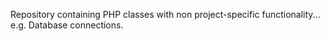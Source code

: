 Repository containing PHP classes with non project-specific functionality... e.g. Database connections.
